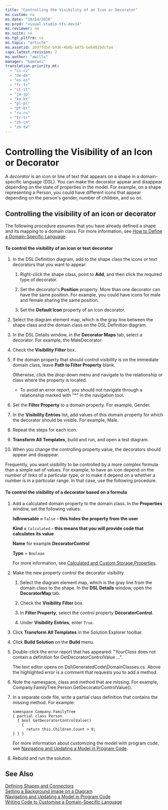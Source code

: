 ```yaml
---
title: "Controlling the Visibility of an Icon or Decorator"
ms.custom: na
ms.date: "10/14/2016"
ms.prod: "visual-studio-tfs-dev14"
ms.reviewer: na
ms.suite: na
ms.tgt_pltfrm: na
ms.topic: "article"
ms.assetid: 2697fd5d-b936-4b6b-b87b-be64825dc7a4
caps.latest.revision: 2
ms.author: "awills"
manager: "kamrani"
translation.priority.mt: 
  - "cs-cz"
  - "de-de"
  - "es-es"
  - "fr-fr"
  - "it-it"
  - "ja-jp"
  - "ko-kr"
  - "pl-pl"
  - "pt-br"
  - "ru-ru"
  - "tr-tr"
  - "zh-cn"
  - "zh-tw"
---
```

# Controlling the Visibility of an Icon or Decorator
A *decorator* is an icon or line of text that appears on a shape in a domain-specific language (DSL). You can make the decorator appear and disappear depending on the state of properties in the model. For example, on a shape representing a Person, you could have different icons that appear depending on the person's gender, number of children, and so on.  
  
## Controlling the visibility of an icon or decorator  
 The following procedure assumes that you have already defined a shape and its mapping to a domain class. For more information, see [How to Define a Domain-Specific Language](../modeling/how-to-define-a-domain-specific-language.md).  
  
#### To control the visibility of an icon or text decorator  
  
1.  In the DSL Definition diagram, add to the shape class the icons or text decorators that you want to appear.  
  
    1.  Right-click the shape class, point to **Add**, and then click the required type of decorator.  
  
    2.  Set the decorator's **Position** property. More than one decorator can have the same position. For example, you could have icons for male and female sharing the same position.  
  
    3.  Set the **Default Icon** property of an icon decorator.  
  
2.  Select the diagram element map, which is the gray line between the shape class and the domain class on the DSL Definition diagram.  
  
3.  In the DSL Details window, in the **Decorator Maps** tab, select a decorator. For example, the MaleDecorator.  
  
4.  Check the **Visibility Filter** box.  
  
5.  If the domain property that should control visibility is on the immediate domain class, leave **Path to Filter Property** blank.  
  
     Otherwise, click the drop-down menu and navigate to the relationship or class where the property is located.  
  
    -   To avoid an error report, you should not navigate through a relationship marked with "*" in the navigation tool.  
  
6.  Set the **Filter Property** to a domain property. For example, Gender.  
  
7.  In the **Visibility Entries** list, add values of this domain property for which the decorator should be visible. For example, Male.  
  
8.  Repeat the steps for each icon.  
  
9. **Transform All Templates**, build and run, and open a test diagram.  
  
10. When you change the controlling property value, the decorators should appear and disappear.  
  
 Frequently, you want visibility to be controlled by a more complex formula than a simple set of values. For example, to have an icon depend on the number of links of a particular type, or to make it depend on a whether a number is in a particular range. In that case, use the following procedure.  
  
#### To control the visibility of a decorator based on a formula  
  
1.  Add a calculated domain property to the domain class. In the **Properties** window, set the following values:  
  
     **IsBrowsable =**  `False`  **- this hides the property from the user**  
  
     **Kind =**  `Calculated`  **- this means that you will provide code that calculates its value**  
  
     **Name** for example **DecoratorControl**  
  
     **Type** = `Boolean`  
  
     For more information, see [Calculated and Custom Storage Properties](../modeling/calculated-and-custom-storage-properties.md).  
  
2.  Make the new property control the decorator visibility.  
  
    1.  Select the diagram element map, which is the gray line from the domain class to the shape. In the **DSL Details** window, open the **DecoratorMap** tab.  
  
    2.  Check the **Visibility Filter** box.  
  
    3.  In **Filter Property**, select the control property **DecoratorControl**.  
  
    4.  Under **Visibility Entries**, enter `True`.  
  
3.  Click **Transform All Templates** in the Solution Explorer toolbar.  
  
4.  Click **Build Solution** on the **Build** menu.  
  
5.  Double-click the error report that has appeared: "*YourClass* does not contain a definition for GetDecoratorControlValue ...".  
  
     The text editor opens on Dsl\GeneratedCode\DomainClasses.cs. Above the highlighted error is a comment that requests you to add a method.  
  
6.  Note the namespace, class and method that are missing.  For example, Company.FamilyTree.Person.GetDecoratorControlValue().  
  
7.  In a separate code file, write a partial class definition that contains the missing method. For example:  
  
    ```  
    namespace Company.FamilyTree  
    { partial class Person  
      { bool GetDecoratorControlValue()  
        {  
          return this.Children.Count > 0;  
    } } }  
    ```  
  
     For more information about customizing the model with program code, see [Navigating and Updating a Model in Program Code](../modeling/navigating-and-updating-a-model-in-program-code.md).  
  
8.  Rebuild and run the solution.  
  
## See Also  
 [Defining Shapes and Connectors](../modeling/defining-shapes-and-connectors.md)   
 [Setting a Background Image on a Diagram](../modeling/setting-a-background-image-on-a-diagram.md)   
 [Navigating and Updating a Model in Program Code](../modeling/navigating-and-updating-a-model-in-program-code.md)   
 [Writing Code to Customise a Domain-Specific Language](../modeling/writing-code-to-customise-a-domain-specific-language.md)